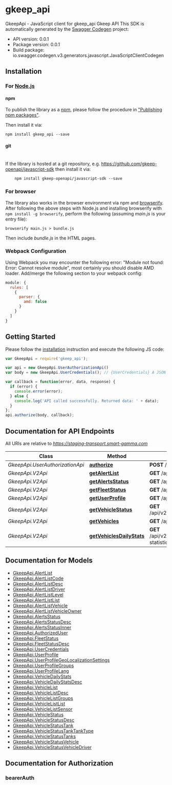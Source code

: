 # gkeep_api

GkeepApi - JavaScript client for gkeep_api
Gkeep API
This SDK is automatically generated by the [Swagger Codegen](https://github.com/swagger-api/swagger-codegen) project:

- API version: 0.0.1
- Package version: 0.0.1
- Build package: io.swagger.codegen.v3.generators.javascript.JavaScriptClientCodegen

## Installation

### For [Node.js](https://nodejs.org/)

#### npm

To publish the library as a [npm](https://www.npmjs.com/),
please follow the procedure in ["Publishing npm packages"](https://docs.npmjs.com/getting-started/publishing-npm-packages).

Then install it via:

```shell
npm install gkeep_api --save
```

#### git
#
If the library is hosted at a git repository, e.g.
https://github.com/gkeep-openapi/javascript-sdk
then install it via:

```shell
    npm install gkeep-openapi/javascript-sdk --save
```

### For browser

The library also works in the browser environment via npm and [browserify](http://browserify.org/). After following
the above steps with Node.js and installing browserify with `npm install -g browserify`,
perform the following (assuming *main.js* is your entry file):

```shell
browserify main.js > bundle.js
```

Then include *bundle.js* in the HTML pages.

### Webpack Configuration

Using Webpack you may encounter the following error: "Module not found: Error:
Cannot resolve module", most certainly you should disable AMD loader. Add/merge
the following section to your webpack config:

```javascript
module: {
  rules: [
    {
      parser: {
        amd: false
      }
    }
  ]
}
```

## Getting Started

Please follow the [installation](#installation) instruction and execute the following JS code:

```javascript
var GkeepApi = require('gkeep_api');

var api = new GkeepApi.UserAuthorizationApi()
var body = new GkeepApi.UserCredentials(); // {UserCredentials} A JSON object containing user credentials info

var callback = function(error, data, response) {
  if (error) {
    console.error(error);
  } else {
    console.log('API called successfully. Returned data: ' + data);
  }
};
api.authorize(body, callback);
```

## Documentation for API Endpoints

All URIs are relative to *https://staging-transport.smart-gamma.com*

Class | Method | HTTP request | Description
------------ | ------------- | ------------- | -------------
*GkeepApi.UserAuthorizationApi* | [**authorize**](docs/UserAuthorizationApi.md#authorize) | **POST** /api/login_check | 
*GkeepApi.V2Api* | [**getAlertList**](docs/V2Api.md#getAlertList) | **GET** /api/v2/alerts | 
*GkeepApi.V2Api* | [**getAlertsStatus**](docs/V2Api.md#getAlertsStatus) | **GET** /api/v2/alerts/status | 
*GkeepApi.V2Api* | [**getFleetStatus**](docs/V2Api.md#getFleetStatus) | **GET** /api/v2/fleet/status | 
*GkeepApi.V2Api* | [**getUserProfile**](docs/V2Api.md#getUserProfile) | **GET** /api/v2/user-profiles | 
*GkeepApi.V2Api* | [**getVehicleStatus**](docs/V2Api.md#getVehicleStatus) | **GET** /api/v2/vehicles/{vehicleId}/status | 
*GkeepApi.V2Api* | [**getVehicles**](docs/V2Api.md#getVehicles) | **GET** /api/v2/vehicles | 
*GkeepApi.V2Api* | [**getVehiclesDailyStats**](docs/V2Api.md#getVehiclesDailyStats) | **GET** /api/v2/vehicles/{vehicleId}/daily-statistics | 

## Documentation for Models

 - [GkeepApi.AlertList](docs/AlertList.md)
 - [GkeepApi.AlertListCode](docs/AlertListCode.md)
 - [GkeepApi.AlertListDesc](docs/AlertListDesc.md)
 - [GkeepApi.AlertListDriver](docs/AlertListDriver.md)
 - [GkeepApi.AlertListLevel](docs/AlertListLevel.md)
 - [GkeepApi.AlertListList](docs/AlertListList.md)
 - [GkeepApi.AlertListVehicle](docs/AlertListVehicle.md)
 - [GkeepApi.AlertListVehicleOwner](docs/AlertListVehicleOwner.md)
 - [GkeepApi.AlertsStatus](docs/AlertsStatus.md)
 - [GkeepApi.AlertsStatusDesc](docs/AlertsStatusDesc.md)
 - [GkeepApi.AlertsStatusInner](docs/AlertsStatusInner.md)
 - [GkeepApi.AuthorizedUser](docs/AuthorizedUser.md)
 - [GkeepApi.FleetStatus](docs/FleetStatus.md)
 - [GkeepApi.FleetStatusDesc](docs/FleetStatusDesc.md)
 - [GkeepApi.UserCredentials](docs/UserCredentials.md)
 - [GkeepApi.UserProfile](docs/UserProfile.md)
 - [GkeepApi.UserProfileGeoLocalizationSettings](docs/UserProfileGeoLocalizationSettings.md)
 - [GkeepApi.UserProfileGroups](docs/UserProfileGroups.md)
 - [GkeepApi.UserProfileLang](docs/UserProfileLang.md)
 - [GkeepApi.VehicleDailyStats](docs/VehicleDailyStats.md)
 - [GkeepApi.VehicleDailyStatsDesc](docs/VehicleDailyStatsDesc.md)
 - [GkeepApi.VehicleList](docs/VehicleList.md)
 - [GkeepApi.VehicleListDesc](docs/VehicleListDesc.md)
 - [GkeepApi.VehicleListGroups](docs/VehicleListGroups.md)
 - [GkeepApi.VehicleListList](docs/VehicleListList.md)
 - [GkeepApi.VehicleListSensor](docs/VehicleListSensor.md)
 - [GkeepApi.VehicleStatus](docs/VehicleStatus.md)
 - [GkeepApi.VehicleStatusDesc](docs/VehicleStatusDesc.md)
 - [GkeepApi.VehicleStatusTank](docs/VehicleStatusTank.md)
 - [GkeepApi.VehicleStatusTankTankType](docs/VehicleStatusTankTankType.md)
 - [GkeepApi.VehicleStatusTanks](docs/VehicleStatusTanks.md)
 - [GkeepApi.VehicleStatusVehicle](docs/VehicleStatusVehicle.md)
 - [GkeepApi.VehicleStatusVehicleDriver](docs/VehicleStatusVehicleDriver.md)

## Documentation for Authorization


### bearerAuth


